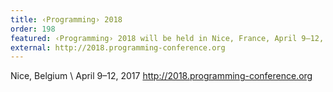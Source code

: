 ```yaml
---
title: ‹Programming› 2018
order: 198
featured: ‹Programming› 2018 will be held in Nice, France, April 9–12, 2018
external: http://2018.programming-conference.org
---
```


Nice, Belgium \\
April 9–12, 2017
<http://2018.programming-conference.org>
